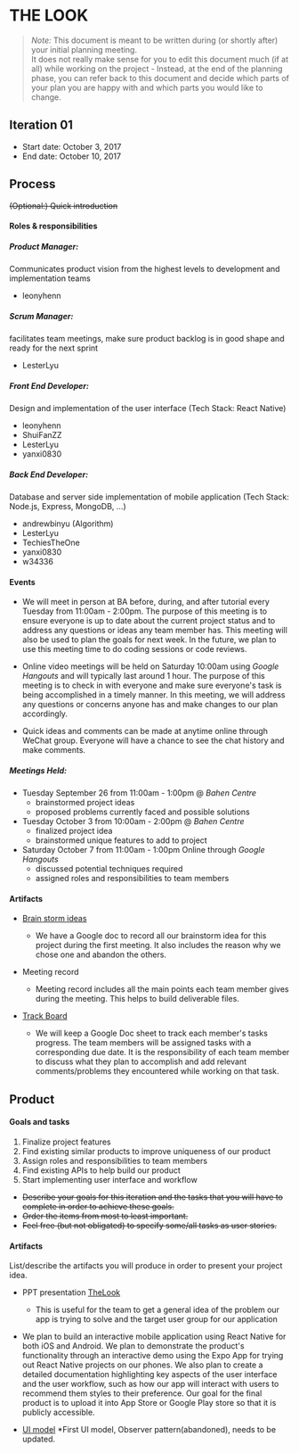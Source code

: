 # THE LOOK

 > _Note:_ This document is meant to be written during (or shortly after) your initial planning meeting.     
 > It does not really make sense for you to edit this document much (if at all) while working on the project - Instead, at the end of the planning phase, you can refer back to this document and decide which parts of your plan you are happy with and which parts you would like to change.


## Iteration 01

 * Start date: October 3, 2017
 * End date: October 10, 2017

## Process

~~(Optional:) Quick introduction~~

#### Roles & responsibilities
 
##### Product Manager:
Communicates product vision from the highest levels to development and implementation teams
 - leonyhenn
##### Scrum Manager:
facilitates team meetings, make sure product backlog is in good shape and ready for the next sprint
 - LesterLyu
##### Front End Developer: 
Design and implementation of the user interface (Tech Stack: React Native)
  - leonyhenn
  - ShuiFanZZ
  - LesterLyu
  - yanxi0830
##### Back End Developer: 
Database and server side implementation of mobile application (Tech Stack: Node.js, Express, MongoDB, ...)
  - andrewbinyu (Algorithm)
  - LesterLyu
  - TechiesTheOne
  - yanxi0830
  - w34336

#### Events

- We will meet in person at BA before, during, and after tutorial every Tuesday from 11:00am - 2:00pm. The purpose of this meeting is to ensure everyone is up to date about the current project status and to address any questions or ideas any team member has. This meeting will also be used to plan the goals for next week. In the future, we plan to use this meeting time to do coding sessions or code reviews. 

- Online video meetings will be held on Saturday 10:00am using _Google Hangouts_ and will typically last around 1 hour. The purpose of this meeting is to check in with everyone and make sure everyone's task is being accomplished in a timely manner. In this meeting, we will address any questions or concerns anyone has and make changes to our plan accordingly.

- Quick ideas and comments can be made at anytime online through WeChat group. Everyone will have a chance to see the chat history and make comments. 

##### Meetings Held:
- Tuesday September 26 from 11:00am - 1:00pm @ _Bahen Centre_
  - brainstormed project ideas
  - proposed problems currently faced and possible solutions
- Tuesday October 3 from 10:00am - 2:00pm @ _Bahen Centre_
  - finalized project idea
  - brainstormed unique features to add to project
- Saturday October 7 from 11:00am - 1:00pm Online through _Google Hangouts_
  - discussed potential techniques required
  - assigned roles and responsibilities to team members

#### Artifacts
* [Brain storm ideas](https://docs.google.com/document/d/1NJpb-EJWHcr3m_SWY_OAhhRQkXTNxTZ0oxF4UDZ0fZ8/edit)
  * We have a Google doc to record all our brainstorm idea for this project during the first meeting. It also includes the reason why we chose one and abandon the others.

* Meeting record
  * Meeting record includes all the main points each team member gives during the meeting. This helps to build deliverable files.

* [Track Board](https://docs.google.com/document/d/1FIVt9HOjWtJEGN-1Ru8d8Crb7CeDV5ArKOWB1BIJYXE/edit)
  * We will keep a Google Doc sheet to track each member's tasks progress. The team members will be assigned tasks with a corresponding due date. It is the responsibility of each team member to discuss what they plan to accomplish and add relevant comments/problems they encountered while working on that task. 
  

## Product

#### Goals and tasks
1. Finalize project features
1. Find existing similar products to improve uniqueness of our product
1. Assign roles and responsibilities to team members
1. Find existing APIs to help build our product
1. Start implementing user interface and workflow

 * ~~Describe your goals for this iteration and the tasks that you will have to complete in order to achieve these goals.~~
 * ~~Order the items from most to least important.~~
 * ~~Feel free (but not obligated) to specify some/all tasks as user stories.~~
#### Artifacts

List/describe the artifacts you will produce in order to present your project idea.

* PPT presentation [TheLook](https://docs.google.com/presentation/d/1N4_o-c9Uq4s5piaLzesKM-2TY7jOYplzz-OBPCHGw9I/edit?usp=sharing)
  * This is useful for the team to get a general idea of the problem our app is trying to solve and the target user group for our application
 
 * We plan to build an interactive mobile application using React Native for both iOS and Android. We plan to demonstrate the product's functionality through an interactive demo using the Expo App for trying out React Native projects on our phones. We also plan to create a detailed documentation highlighting key aspects of the user interface and the user workflow, such as how our app will interact with users to recommend them styles to their preference. Our goal for the final product is to upload it into App Store or Google Play store so that it is publicly accessible. 
 
 * [UI model](https://drive.google.com/file/d/0B9rhmRtaxtTQNFZSbWxNMXJFVjA/view?usp=sharing)
  *First UI model, Observer pattern(abandoned), needs to be updated. 
  
